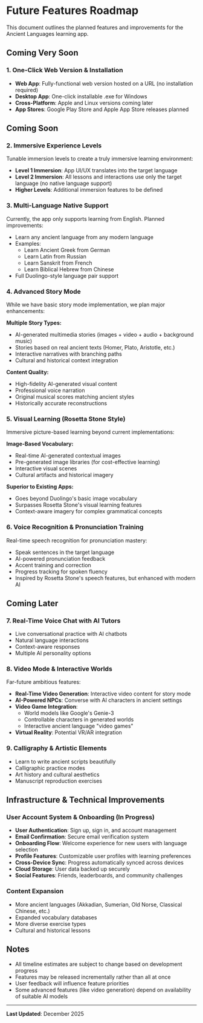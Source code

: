# Future Features Roadmap

This document outlines the planned features and improvements for the Ancient Languages learning app.

## Coming Very Soon

### 1. One-Click Web Version & Installation
- **Web App**: Fully-functional web version hosted on a URL (no installation required)
- **Desktop App**: One-click installable .exe for Windows
- **Cross-Platform**: Apple and Linux versions coming later
- **App Stores**: Google Play Store and Apple App Store releases planned

## Coming Soon

### 2. Immersive Experience Levels
Tunable immersion levels to create a truly immersive learning environment:

- **Level 1 Immersion**: App UI/UX translates into the target language
- **Level 2 Immersion**: All lessons and interactions use only the target language (no native language support)
- **Higher Levels**: Additional immersion features to be defined

### 3. Multi-Language Native Support
Currently, the app only supports learning from English. Planned improvements:

- Learn any ancient language from any modern language
- Examples:
  - Learn Ancient Greek from German
  - Learn Latin from Russian
  - Learn Sanskrit from French
  - Learn Biblical Hebrew from Chinese
- Full Duolingo-style language pair support

### 4. Advanced Story Mode
While we have basic story mode implementation, we plan major enhancements:

**Multiple Story Types:**
- AI-generated multimedia stories (images + video + audio + background music)
- Stories based on real ancient texts (Homer, Plato, Aristotle, etc.)
- Interactive narratives with branching paths
- Cultural and historical context integration

**Content Quality:**
- High-fidelity AI-generated visual content
- Professional voice narration
- Original musical scores matching ancient styles
- Historically accurate reconstructions

### 5. Visual Learning (Rosetta Stone Style)
Immersive picture-based learning beyond current implementations:

**Image-Based Vocabulary:**
- Real-time AI-generated contextual images
- Pre-generated image libraries (for cost-effective learning)
- Interactive visual scenes
- Cultural artifacts and historical imagery

**Superior to Existing Apps:**
- Goes beyond Duolingo's basic image vocabulary
- Surpasses Rosetta Stone's visual learning features
- Context-aware imagery for complex grammatical concepts

### 6. Voice Recognition & Pronunciation Training
Real-time speech recognition for pronunciation mastery:

- Speak sentences in the target language
- AI-powered pronunciation feedback
- Accent training and correction
- Progress tracking for spoken fluency
- Inspired by Rosetta Stone's speech features, but enhanced with modern AI

## Coming Later

### 7. Real-Time Voice Chat with AI Tutors
- Live conversational practice with AI chatbots
- Natural language interactions
- Context-aware responses
- Multiple AI personality options

### 8. Video Mode & Interactive Worlds
Far-future ambitious features:

- **Real-Time Video Generation**: Interactive video content for story mode
- **AI-Powered NPCs**: Converse with AI characters in ancient settings
- **Video Game Integration**:
  - World models like Google's Genie-3
  - Controllable characters in generated worlds
  - Interactive ancient language "video games"
- **Virtual Reality**: Potential VR/AR integration

### 9. Calligraphy & Artistic Elements
- Learn to write ancient scripts beautifully
- Calligraphic practice modes
- Art history and cultural aesthetics
- Manuscript reproduction exercises

## Infrastructure & Technical Improvements

### User Account System & Onboarding (In Progress)
- **User Authentication**: Sign up, sign in, and account management
- **Email Confirmation**: Secure email verification system
- **Onboarding Flow**: Welcome experience for new users with language selection
- **Profile Features**: Customizable user profiles with learning preferences
- **Cross-Device Sync**: Progress automatically synced across devices
- **Cloud Storage**: User data backed up securely
- **Social Features**: Friends, leaderboards, and community challenges

### Content Expansion
- More ancient languages (Akkadian, Sumerian, Old Norse, Classical Chinese, etc.)
- Expanded vocabulary databases
- More diverse exercise types
- Cultural and historical lessons

## Notes

- All timeline estimates are subject to change based on development progress
- Features may be released incrementally rather than all at once
- User feedback will influence feature priorities
- Some advanced features (like video generation) depend on availability of suitable AI models

---

**Last Updated**: December 2025
